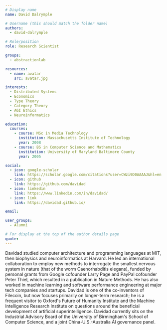 ```yaml
---
# Display name
name: David Dalrymple

# Username (this should match the folder name)
authors:
  - david-dalrymple

# Role/position
role: Research Scientist

groups:
  - abstractionlab

resources:
  - name: avatar
    src: avatar.jpg

interests:
  - Distributed Systems
  - Economics
  - Type Theory
  - Category Theory
  - AGI Ethics
  - Neuroinformatics

education:
  courses:
    - course: MSc in Media Technology
      institution: Massachusetts Institute of Technology
      year: 2008
    - course: BS in Computer Science and Mathematics
      institution: University of Maryland Baltimore County
      year: 2005

social:
  - icon: google-scholar
    link: https://scholar.google.com/citations?user=CWzi9D0AAAAJ&hl=en
  - icon: github
    link: https://github.com/davidad
  - icon: linkedin
    link: https://www.linkedin.com/in/davidad/
  - icon: link
    link: https://davidad.github.io/

email:

user_groups:
  - Alumni

# For display at the top of the author details page
quote:
---
```


Davidad studied computer architecture and programming languages at MIT, then biophysics and neuroinformatics at Harvard. He led an international collaboration to employ new methods to interrogate the smallest nervous system in nature (that of the worm Caenorhabditis elegans), funded by personal grants from Google cofounder Larry Page and PayPal cofounder Peter Thiel, which resulted in a publication in Nature Methods. He has also worked in machine learning and software performance engineering at major tech companies and startups. Davidad is one of the co-inventors of Filecoin, but now focuses primarily on longer-term research; he is a frequent visitor to Oxford's Future of Humanity Institute and the Machine Intelligence Research Institute on questions around the beneficial development of artificial superintelligence. Davidad currently sits on the Industrial Advisory Board of the University of Birmingham's School of Computer Science, and a joint China-U.S.-Australia AI governance panel.
